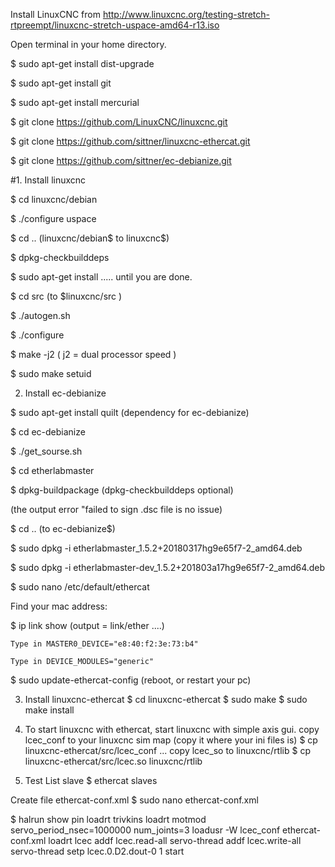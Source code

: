 
Install LinuxCNC from http://www.linuxcnc.org/testing-stretch-rtpreempt/linuxcnc-stretch-uspace-amd64-r13.iso

Open terminal in your home directory.

$ sudo apt-get install dist-upgrade

$ sudo apt-get install git

$ sudo apt-get install mercurial

$ git clone https://github.com/LinuxCNC/linuxcnc.git

$ git clone https://github.com/sittner/linuxcnc-ethercat.git

$ git clone https://github.com/sittner/ec-debianize.git

#1. Install linuxcnc

$ cd linuxcnc/debian

$ ./configure uspace

$ cd .. (linuxcnc/debian$ to linuxcnc$)

$ dpkg-checkbuilddeps

$ sudo apt-get install ..... until you are done.

$ cd src (to $linuxcnc/src )

$ ./autogen.sh

$ ./configure

$ make -j2 ( j2 = dual processor speed )

$ sudo make setuid

2. Install ec-debianize

$ sudo apt-get install quilt (dependency for ec-debianize)

$ cd ec-debianize

$ ./get_sourse.sh

$ cd etherlabmaster

$ dpkg-buildpackage (dpkg-checkbuilddeps optional)

(the output error "failed to sign .dsc file is no issue)

$ cd .. (to ec-debianize$)

$ sudo dpkg -i etherlabmaster_1.5.2+20180317hg9e65f7-2_amd64.deb

$ sudo dpkg -i etherlabmaster-dev_1.5.2+201803a17hg9e65f7-2_amd64.deb

$ sudo nano /etc/default/ethercat

Find your mac address:

$ ip link show (output = link/ether ....)

	Type in MASTER0_DEVICE="e8:40:f2:3e:73:b4"
	
	Type in DEVICE_MODULES="generic"
	
$ sudo update-ethercat-config (reboot, or restart your pc)

3. Install linuxcnc-ethercat
$ cd linuxcnc-ethercat
$ sudo make
$ sudo make install

4. To start linuxcnc with ethercat, start linuxcnc with simple axis gui.
copy lcec_conf to your linuxcnc sim map (copy it where your ini files is)
$ cp linuxcnc-ethercat/src/lcec_conf  ...
copy lcec_so to linuxcnc/rtlib
$ cp linuxcnc-ethercat/src/lcec.so linuxcnc/rtlib
5. Test
List slave
$ ethercat slaves

Create file ethercat-conf.xml
$ sudo nano ethercat-conf.xml
	<masters>  
	  <master idx="0" appTimePeriod="1000000" refClockSyncCycles="1000">
		<slave idx="0" type="EK1100" name="D1"/>
		<slave idx="1" type="EL2042" name="D2"/>
	  </master>
	</masters>

$ halrun
	show pin
	loadrt trivkins
	loadrt motmod servo_period_nsec=1000000 num_joints=3
	loadusr -W lcec_conf ethercat-conf.xml
	loadrt lcec
	addf lcec.read-all servo-thread
	addf lcec.write-all servo-thread
	setp lcec.0.D2.dout-0 1
	start
